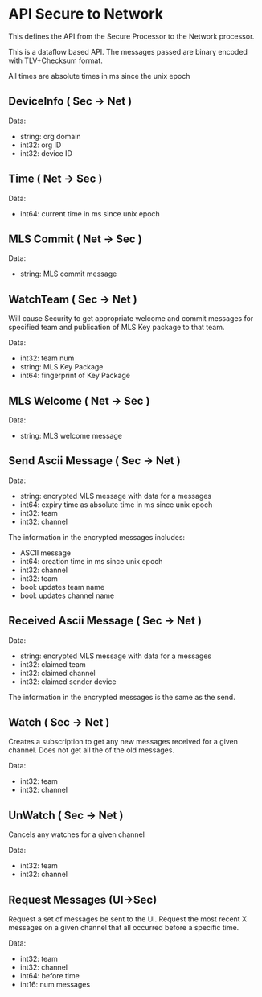 # API Secure to Network

This defines the API from the Secure Processor to the Network processor.

This is a dataflow based API. The messages passed are binary encoded with TLV+Checksum format.

All times are absolute times in ms since the unix epoch


## DeviceInfo ( Sec -> Net )

Data:
* string: org domain
* int32: org ID
* int32: device ID


## Time ( Net -> Sec )

Data:
* int64: current time in ms since unix epoch


## MLS Commit ( Net -> Sec ) 

Data: 
* string:  MLS commit message 

## WatchTeam ( Sec -> Net ) 

Will cause Security to get appropriate welcome and commit messages for specified team and publication of MLS Key package to that team. 

Data: 
* int32: team num 
* string: MLS Key Package 
* int64: fingerprint of Key Package 

## MLS Welcome ( Net -> Sec ) 

Data: 
* string:  MLS welcome message 


## Send Ascii Message ( Sec -> Net )

Data:
* string: encrypted MLS message with data for a messages
* int64: expiry time as absolute time in ms since unix epoch
* int32: team
* int32: channel

The information in the encrypted messages includes:
* ASCII message
* int64: creation time in ms since unix epoch
* int32: channel 
* int32: team 
* bool: updates team name
* bool: updates channel name 


## Received Ascii Message ( Sec -> Net )

Data:
* string: encrypted MLS message with data for a messages
* int32: claimed team
* int32: claimed channel
* int32: claimed sender device

The information in the encrypted messages is the same as the send. 

## Watch ( Sec -> Net )

Creates a subscription to get any new messages received for a given channel. Does not get all the of the old messages.

Data:
* int32: team
* int32: channel


## UnWatch  ( Sec -> Net )

Cancels any watches for a given channel

Data:
* int32: team
* int32: channel

## Request Messages (UI->Sec)

Request a set of messages be sent to the UI. Request the most recent X messages on a given channel that all occurred before a specific time.

Data:
* int32: team
* int32: channel
* int64: before time
* int16: num messages

